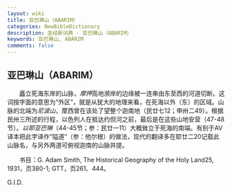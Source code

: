 ```yaml
---
layout: wiki
title: 亚巴琳山（ABARIM）
categories: NewBibleDictionary
description: 圣经新词典 - 亚巴琳山（ABARIM）
keywords: 亚巴琳山, ABARIM
comments: false
---
```


## 亚巴琳山（ABARIM）

　　矗立死海东岸的山脉，*摩押*高地濒岸的边缘被一连串由东至西的河道切断。这词按字面的意思为“外区”，就是从犹大的地理来看，在死海以外（东）的区域。山脉的北端为*尼波山*，摩西曾在该处了望整个迦南地（民廿七12；申卅二49）。根据民卅三所述的行程，以色列人在抵达约但河之前，最后是在这些山地安营（47-48节）。*以耶亚巴琳*（44-45节；参：民廿一11）大概耸立于死海的南端。有别于AV译本把此字译作“隘道”（参：他尔根）的做法，现代的翻译多在耶廿二20记载此山脉名，与另外两道可俯视迦南的山脉并提。

　　书目：G. Adam Smith, The Historical Geography of the Holy Land25, 1931，页380-1; GTT，页261、444。

G.I.D.

